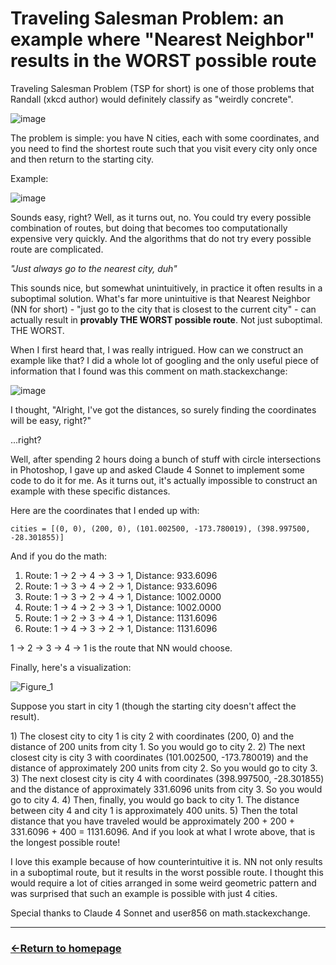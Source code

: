 # Traveling Salesman Problem: an example where "Nearest Neighbor" results in the WORST possible route

Traveling Salesman Problem (TSP  for short) is one of those problems that Randall (xkcd author) would definitely classify as "weirdly concrete".

![image](https://github.com/user-attachments/assets/2d1f06e6-1dc6-4330-9595-add1d36c488d)

The problem is simple: you have N cities, each with some coordinates, and you need to find the shortest route such that you visit every city only once and then return to the starting city.

Example: 

![image](https://github.com/user-attachments/assets/ab22708f-f68c-48ec-917f-2003a4f209c0)

Sounds easy, right? Well, as it turns out, no. You could try every possible combination of routes, but doing that becomes too computationally expensive very quickly. And the algorithms that do not try every possible route are complicated.

*"Just always go to the nearest city, duh"*

This sounds nice, but somewhat unintuitively, in practice it often results in a suboptimal solution. What's far more unintuitive is that Nearest Neighbor (NN for short) - "just go to the city that is closest to the current city" - can actually result in **provably THE WORST possible route**. Not just suboptimal. THE WORST.

When I first heard that, I was really intrigued. How can we construct an example like that? I did a whole lot of googling and the only useful piece of information that I found was this comment on math.stackexchange:

![image](https://github.com/user-attachments/assets/2183bf5c-a5b0-4b29-9939-ad5ecedd7ebd)

I thought, "Alright, I've got the distances, so surely finding the coordinates will be easy, right?"

...right?

Well, after spending 2 hours doing a bunch of stuff with circle intersections in Photoshop, I gave up and asked Claude 4 Sonnet to implement some code to do it for me. As it turns out, it's actually impossible to construct an example with these specific distances.

Here are the coordinates that I ended up with:

```
cities = [(0, 0), (200, 0), (101.002500, -173.780019), (398.997500, -28.301855)]
```

And if you do the math:

  1. Route: 1 -> 2 -> 4 -> 3 -> 1, Distance: 933.6096
  2. Route: 1 -> 3 -> 4 -> 2 -> 1, Distance: 933.6096
  3. Route: 1 -> 3 -> 2 -> 4 -> 1, Distance: 1002.0000
  4. Route: 1 -> 4 -> 2 -> 3 -> 1, Distance: 1002.0000
  5. Route: 1 -> 2 -> 3 -> 4 -> 1, Distance: 1131.6096
  6. Route: 1 -> 4 -> 3 -> 2 -> 1, Distance: 1131.6096

1 -> 2 -> 3 -> 4 -> 1 is the route that NN would choose.

Finally, here's a visualization:

![Figure_1](https://github.com/user-attachments/assets/99cfe8f8-ae6d-41f2-8a4c-5020273b9dbe)

Suppose you start in city 1 (though the starting city doesn't affect the result).

​1​)​ The closest city to city 1 is city 2 with coordinates (200, 0) and the distance of 200 units from city 1. So you would go to city 2.
​2​)​ The next closest city is city 3 with coordinates (101.002500, -173.780019) and the distance of approximately 200 units from city 2. So you would go to city 3.
​3​)​ The next closest city is city 4 with coordinates (398.997500, -28.301855) and the distance of approximately 331.6096 units from city 3. So you would go to city 4.
​4​)​ Then, finally, you would go back to city 1. The distance between city 4 and city 1 is approximately 400 units.
​5​)​ Then the total distance that you have traveled would be approximately 200 + 200 + 331.6096 + 400 = 1131.6096. And if you look at what I wrote above, that is the longest possible route!

I love this example because of how counterintuitive it is. NN not only results in a suboptimal route, but it results in the worst possible route. I thought this would require a lot of cities arranged in some weird geometric pattern and was surprised that such an example is possible with just 4 cities.

Special thanks to Claude 4 Sonnet and user856 on math.stackexchange.

___
### [←Return to homepage](https://expertium.github.io/)
